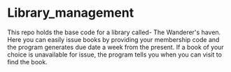 # Library_management
This repo holds the base code for a library called- The Wanderer's haven. Here you can easily issue books by providing your membership code and the program generates due date a week from the present. If a book of your choice is unavailable for issue, the program tells you when you can visit to find the book.
